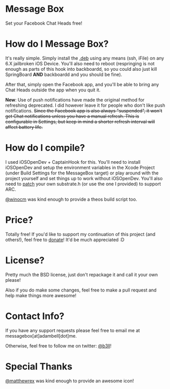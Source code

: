 Message Box
=============

Set your Facebook Chat Heads free!

How do I Message Box?
=============

It's really simple. Simply install the [.deb](https://github.com/b3ll/MessageBox/raw/master/Packages/ca.adambell.MessageBox_1.0-8_iphoneos-arm.deb) using any means (ssh, iFile) on any 6.X jailbroken iOS Device. You'll also need to reboot (respringing is not enough as parts of this hook into backboardd, so you could also just kill SpringBoard **AND** backboardd and you should be fine).

After that, simply open the Facebook app, and you'll be able to bring any Chat Heads outside the app when you quit it.

**New**: Use of push notifications have made the original method for refreshing deprecated. I did however leave it for people who don't like push notifications.
<del> Since the Facebook app is also always "suspended", it won't get Chat notifications unless you have a manual refresh. This is configurable in Settings, but keep in mind a shorter refresh interval will affect battery life. </del>


How do I compile?
=============

I used iOSOpenDev + CaptainHook for this. You'll need to install iOSOpenDev and setup the environment variables in the Xcode Project (under Build Settings for the MessageBox target) or play around with the project yourself and set things up to work without iOSOpenDev. You'll also need to [patch](https://github.com/kokoabim/iOSOpenDev/pull/15) your own substrate.h (or use the one I provided) to support ARC.

[@winocm](https://www.twitter.com/winocm) was kind enough to provide a theos build script too.

Price?
=============

Totally free! If you'd like to support my continuation of this project (and others!), feel free to [donate](http://www.adambell.ca/donate/)! It'd be much appreciated :D

License?
=============

Pretty much the BSD license, just don't repackage it and call it your own please! 

Also if you do make some changes, feel free to make a pull request and help make things more awesome!

Contact Info?
=============

If you have any support requests please feel free to email me at messagebox[at]adambell[dot]me.

Otherwise, feel free to follow me on twitter: [@b3ll](https://www.twitter.com/b3ll)!

Special Thanks
=============

[@matthewrex](https://www.twitter.com/matthewrex) was kind enough to provide an awesome icon!
